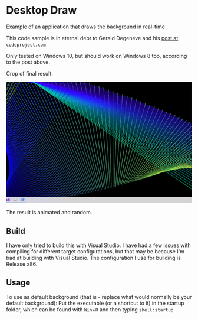 # Desktop Draw

Example of an application that draws the background in real-time

This code sample is in eternal debt to Gerald Degeneve and his [post at `codeproject.com`](https://www.codeproject.com/Articles/856020/Draw-Behind-Desktop-Icons-in-Windows-plus)

Only tested on Windows 10, but should work on Windows 8 too, according to the post above.

Crop of final result:

![Desktop crop](example.png)

The result is animated and random.

## Build

I have only tried to build this with Visual Studio. I have had a few issues with compiling for different target configurations, but that may be because I'm bad at building with Visual Studio. The configuration I use for building is Release x86.

## Usage

To use as default background (that is - replace what would normally be your default background): Put the executable (or a shortcut to it) in the startup folder, which can be found with `Win`+`R` and then typing `shell:startup`